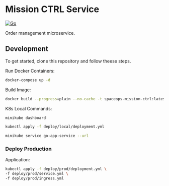 # Mission CTRL Service

[![Go](https://img.shields.io/badge/go-00ADD8.svg?style=for-the-badge&logo=go&logoColor=white)](https://go.dev/)

Order management microservice.

## Development

To get started, clone this repository and follow theese steps.

Run Docker Containers:

```bash
docker-compose up -d
```

Build Image:

```bash
docker build --progress=plain --no-cache -t spaceops-mission-ctrl:latest -f deployments/local/Dockerfile .
```

K8s Local Commands:

```bash
minikube dashboard

kubectl apply -f deploy/local/deployment.yml

minikube service go-app-service --url
```

### Deploy Production

Application:

```bash
kubectl apply -f deploy/prod/deployment.yml \
-f deploy/prod/service.yml \
-f deploy/prod/ingress.yml
```
